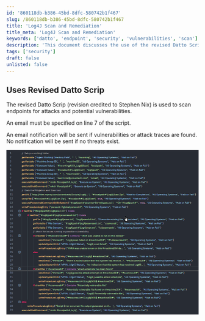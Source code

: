 ```yaml
---
id: '860118db-b386-45bd-8dfc-580742b1f467'
slug: /860118db-b386-45bd-8dfc-580742b1f467
title: 'Log4J Scan and Remediation'
title_meta: 'Log4J Scan and Remediation'
keywords: ['datto', 'endpoint', 'security', 'vulnerabilities', 'scan']
description: 'This document discusses the use of the revised Datto Scrip, credited to Stephen Nix, for scanning endpoints for attacks and potential vulnerabilities. It outlines the requirement for an email to be specified in the script and explains the notification process for detected threats.'
tags: ['security']
draft: false
unlisted: false
---
```


## Uses Revised Datto Scrip

The revised Datto Scrip (revision credited to Stephen Nix) is used to scan endpoints for attacks and potential vulnerabilities.

An email must be specified on line 7 of the script.

An email notification will be sent if vulnerabilities or attack traces are found. No notification will be sent if no threats exist.

![Image](../../../static/img/Log4J-Scan-and-Remediation/image_1.png)


